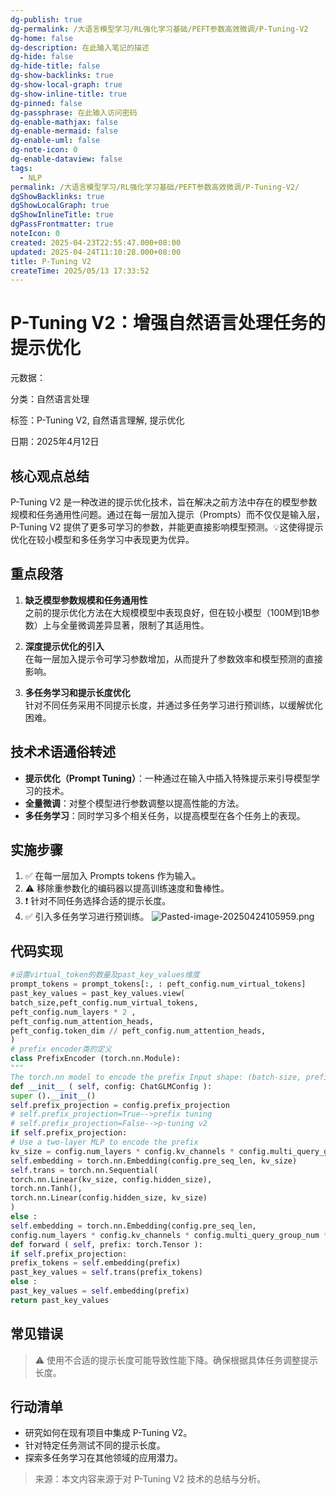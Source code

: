 ```yaml
---
dg-publish: true
dg-permalink: /大语言模型学习/RL强化学习基础/PEFT参数高效微调/P-Tuning-V2
dg-home: false
dg-description: 在此输入笔记的描述
dg-hide: false
dg-hide-title: false
dg-show-backlinks: true
dg-show-local-graph: true
dg-show-inline-title: true
dg-pinned: false
dg-passphrase: 在此输入访问密码
dg-enable-mathjax: false
dg-enable-mermaid: false
dg-enable-uml: false
dg-note-icon: 0
dg-enable-dataview: false
tags:
  - NLP
permalink: /大语言模型学习/RL强化学习基础/PEFT参数高效微调/P-Tuning-V2/
dgShowBacklinks: true
dgShowLocalGraph: true
dgShowInlineTitle: true
dgPassFrontmatter: true
noteIcon: 0
created: 2025-04-23T22:55:47.000+08:00
updated: 2025-04-24T11:10:28.000+08:00
title: P-Tuning V2
createTime: 2025/05/13 17:33:52
---
```




# P-Tuning V2：增强自然语言处理任务的提示优化
元数据：

分类：自然语言处理

标签：P-Tuning V2, 自然语言理解, 提示优化

日期：2025年4月12日

## 核心观点总结
P-Tuning V2 是一种改进的提示优化技术，旨在解决之前方法中存在的模型参数规模和任务通用性问题。通过在每一层加入提示（Prompts）而不仅仅是输入层，P-Tuning V2 提供了更多可学习的参数，并能更直接影响模型预测。💡这使得提示优化在较小模型和多任务学习中表现更为优异。


## 重点段落
1. **缺乏模型参数规模和任务通用性**  
   之前的提示优化方法在大规模模型中表现良好，但在较小模型（100M到1B参数）上与全量微调差异显著，限制了其适用性。

2. **深度提示优化的引入**  
   在每一层加入提示令可学习参数增加，从而提升了参数效率和模型预测的直接影响。

3. **多任务学习和提示长度优化**  
   针对不同任务采用不同提示长度，并通过多任务学习进行预训练，以缓解优化困难。


## 技术术语通俗转述
- **提示优化（Prompt Tuning）**：一种通过在输入中插入特殊提示来引导模型学习的技术。
- **全量微调**：对整个模型进行参数调整以提高性能的方法。
- **多任务学习**：同时学习多个相关任务，以提高模型在各个任务上的表现。


## 实施步骤
1. ✅ 在每一层加入 Prompts tokens 作为输入。
2. ⚠ 移除重参数化的编码器以提高训练速度和鲁棒性。
3. ❗ 针对不同任务选择合适的提示长度。
4. ✅ 引入多任务学习进行预训练。
![Pasted-image-20250424105959.png](/img/user/%E9%99%84%E4%BB%B6/Pasted%20image%2020250424105959.png)


## 代码实现
```Python
#设置virtual_token的数量及past_key_values维度
prompt_tokens = prompt_tokens[:, : peft_config.num_virtual_tokens]
past_key_values = past_key_values.view(
batch_size,peft_config.num_virtual_tokens,
peft_config.num_layers * 2 ,
peft_config.num_attention_heads,
peft_config.token_dim // peft_config.num_attention_heads,
)
# prefix encoder类的定义
class PrefixEncoder (torch.nn.Module):
"""
The torch.nn model to encode the prefix Input shape: (batch-size, prefix-length) Output shape: (batch-size, prefix-length, 2*layers*hidden) """
def __init__ ( self, config: ChatGLMConfig ):
super ().__init__()
self.prefix_projection = config.prefix_projection
# self.prefix_projection=True-->prefix tuning
# self.prefix_projection=False-->p-tuning v2
if self.prefix_projection:
# Use a two-layer MLP to encode the prefix
kv_size = config.num_layers * config.kv_channels * config.multi_query_group_num * 2
self.embedding = torch.nn.Embedding(config.pre_seq_len, kv_size)
self.trans = torch.nn.Sequential(
torch.nn.Linear(kv_size, config.hidden_size),
torch.nn.Tanh(),
torch.nn.Linear(config.hidden_size, kv_size)
)
else :
self.embedding = torch.nn.Embedding(config.pre_seq_len,
config.num_layers * config.kv_channels * config.multi_query_group_num * 2 )
def forward ( self, prefix: torch.Tensor ):
if self.prefix_projection:
prefix_tokens = self.embedding(prefix)
past_key_values = self.trans(prefix_tokens)
else :
past_key_values = self.embedding(prefix)
return past_key_values

```


## 常见错误
> ⚠ 使用不合适的提示长度可能导致性能下降。确保根据具体任务调整提示长度。


## 行动清单
- 研究如何在现有项目中集成 P-Tuning V2。
- 针对特定任务测试不同的提示长度。
- 探索多任务学习在其他领域的应用潜力。

> 来源：本文内容来源于对 P-Tuning V2 技术的总结与分析。
